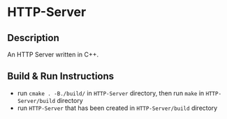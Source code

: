 # HTTP-Server

## Description

An HTTP Server written in C++.

## Build & Run Instructions

- run `cmake . -B./build/` in `HTTP-Server` directory, then run `make` in `HTTP-Server/build` directory
- run `HTTP-Server` that has been created in `HTTP-Server/build` directory
